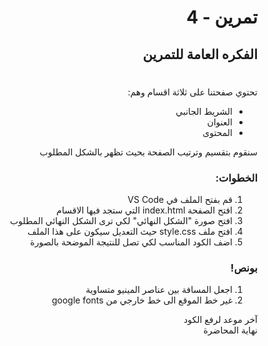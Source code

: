 <div dir="rtl">

# تمرين - 4

## الفكره العامة للتمرين

#

تحتوي صفحتنا على ثلاثة اقسام وهم:

- الشريط الجانبي
- العنوان
- المحتوى

سنقوم بتقسيم وترتيب الصفحة بحيث تظهر بالشكل المطلوب

### الخطوات:

1. قم بفتح الملف في VS Code
2. افتح الصفحة index.html التي ستجد فيها الاقسام
3. افتح صورة "الشكل النهائي" لكي ترى الشكل النهائي المطلوب
4. افتح ملف style.css حيث التعديل سيكون على هذا الملف
5. اضف الكود المناسب لكي تصل للنتيجة الموضحة بالصورة

### بونص!

1. اجعل المسافة بين عناصر المينيو متساوية
2. غير خط الموقع الى خط خارجي من google fonts

آخر موعد لرفع الكود\
نهاية المحاضرة

</div>
